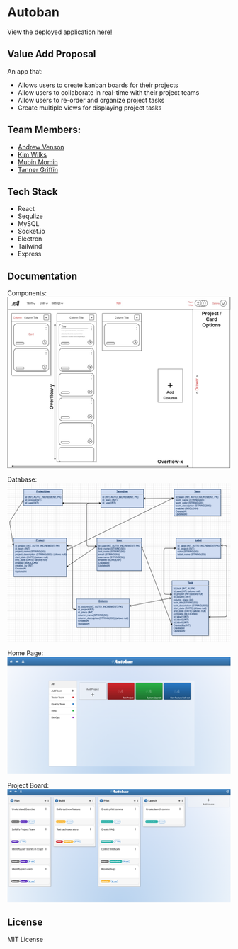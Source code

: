 # Autoban

View the deployed application <a href= "https://autobanprod.herokuapp.com/"> here!</a>

## Value Add Proposal

An app that:

- Allows users to create kanban boards for their projects
- Allow users to collaborate in real-time with their project teams
- Allow users to re-order and organize project tasks
- Create multiple views for displaying project tasks

## Team Members:

- <a href="https://github.com/andrewvenson">Andrew Venson</a>
- <a href="https://github.com/kwilks3">Kim Wilks</a>
- <a href="https://github.com/mmomin11">Mubin Momin</a>
- <a href="https://github.com/tan-x">Tanner Griffin</a>

## Tech Stack

- React
- Sequlize
- MySQL
- Socket.io
- Electron
- Tailwind
- Express

## Documentation

Components:
![image info](./documentation/autoban-compLayout.jpg)

Database:
![image info](./documentation/schema.png)

Home Page:
![home page](./documentation/homeScreen.png)

Project Board:
![project board](./documentation/projectBoard.png)

## License

MIT License
